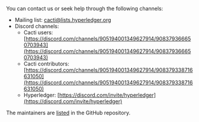 You can contact us or seek help through the following channels:

- Mailing list: [cacti@lists.hyperledger.org](mailto:cacti@lists.hyperledger.org)
- Discord channels:
  * Cacti users: [https://discord.com/channels/905194001349627914/908379366650703943](https://discord.com/channels/905194001349627914/908379366650703943)
  * Cacti contributors: [https://discord.com/channels/905194001349627914/908379338716631050](https://discord.com/channels/905194001349627914/908379338716631050)
  * Hyperledger: [https://discord.com/invite/hyperledger](https://discord.com/invite/hyperledger)

The maintainers are [listed](https://github.com/hyperledger-cacti/cacti/blob/main/MAINTAINERS.md) in the GitHub repository.
